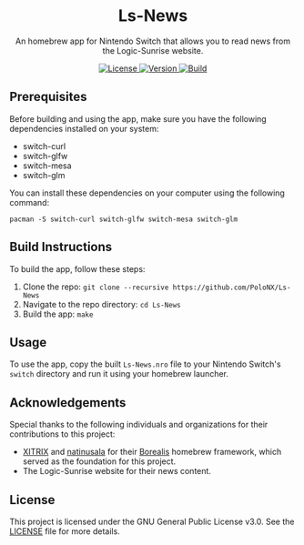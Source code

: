 <div align="center">
    <h1>Ls-News</h1>
    <p>An homebrew app for Nintendo Switch that allows you to read news from the Logic-Sunrise website.</p>
</div>

<p align="center">
    <a rel="LICENSE" href="https://github.com/PoloNX/AtmoPackUpdater/blob/master/LICENSE">
        <img src="https://img.shields.io/static/v1?label=license&message=GPLV3&labelColor=111111&color=0057da&style=for-the-badge&logo=data%3Aimage/png%3Bbase64%2CiVBORw0KGgoAAAANSUhEUgAAABQAAAATCAYAAACQjC21AAAACXBIWXMAAAsTAAALEwEAmpwYAAAAIGNIUk0AAHpFAACAgwAA/FcAAIDoAAB5FgAA8QEAADtfAAAcheDStWoAAAFGSURBVHjarJK9LgRhFIafWUuiEH/rJwrJClEq3IELUKgo3IrETWh0FC7BNVih0AoKBQoEydq11qMwm5yMsbPEm3yZd55zvnfO92VQKVhLak09UZeL%2BrsVZ9Qdv2tXnf1NYEndUushZFGthvemuq32FwWuq%2BeZid5DvZGpXambeYGr6qnd9dGldqaudQL3QuFWvVbbmaC6%2BprDr9WbwA4SdQW4BwaABb50CTykfjjwC%2BAx9SPAfOANYDxRCXpOnxNAM4ePA63Ul8NHR4E2QClsGgGG0jUR%2BFjglcAn8/pj4HTwUz/42FPJ68lOSDhCkR/O46XM0Qh3VcRH83jph%2BZefKUosBr8XA%2B%2BmufLAR4Dh6k/CrzWA691YOc/3Ejv6iNM3k59Xw%2B8D3gC9hN1ErjjfzSbqHVg8J8CG2XgBXgL4/9VCdD6HACaHdcHGCRMgQAAAABJRU5ErkJggg%3D%3D" alt=License>
    </a>
    <a rel="VERSION" href="https://github.com/PoloNX/AtmoPackUpdater">
        <img src="https://img.shields.io/static/v1?label=version&message=1.0.0&labelColor=111111&color=06f&style=for-the-badge" alt="Version">
    </a>
    <a rel="BUILD" href="https://github.com/PoloNX/AtmoPackUpdater/actions">
        <img src="https://img.shields.io/github/actions/workflow/status/PoloNX/Ls-News/c-cpp.yml?branch=master &labelColor=111111&color=06f&style=for-the-badge" alt=Build>
    </a>
</p>




## Prerequisites

Before building and using the app, make sure you have the following dependencies installed on your system:

- switch-curl
- switch-glfw
- switch-mesa
- switch-glm

You can install these dependencies on your computer using the following command:

```
pacman -S switch-curl switch-glfw switch-mesa switch-glm
```

## Build Instructions

To build the app, follow these steps:

1. Clone the repo: ``git clone --recursive https://github.com/PoloNX/Ls-News``
2. Navigate to the repo directory: ``cd Ls-News``
3. Build the app: ``make``

## Usage

To use the app, copy the built ``Ls-News.nro`` file to your Nintendo Switch's `switch` directory and run it using your homebrew launcher.

## Acknowledgements

Special thanks to the following individuals and organizations for their contributions to this project:

- [XITRIX](https://github.com/XITRIX) and [natinusala](https://github.com/natinusala) for their [Borealis](https://github.com/XITRIX/borealis) homebrew framework, which served as the foundation for this project.
- The Logic-Sunrise website for their news content.
## License

This project is licensed under the GNU General Public License v3.0. See the [LICENSE](https://github.com/PoloNX/Ls-News/blob/master/LICENSE) file for more details.
